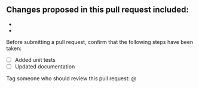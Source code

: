 Changes proposed in this pull request included:
-
-
-

Before submitting a pull request, confirm that the following steps have been taken:
- [ ] Added unit tests
- [ ] Updated documentation

Tag someone who should review this pull request:
@
